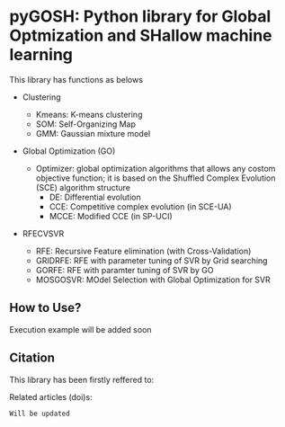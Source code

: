 # pyGOSH: Python library for Global Optmization and SHallow machine learning

This library has functions as belows

- Clustering
    - Kmeans: K-means clustering
    - SOM: Self-Organizing Map
    - GMM: Gaussian mixture model
    
- Global Optimization (GO)
    - Optimizer: global optimization algorithms that allows any costom objective function; it is based on the Shuffled Complex Evolution (SCE) algorithm structure
        - DE: Differential evolution 
        - CCE: Competitive complex evolution (in SCE-UA)
        - MCCE: Modified CCE (in SP-UCI)
        
- RFECVSVR
    - RFE: Recursive Feature elimination (with Cross-Validation)
    - GRIDRFE: RFE with parameter tuning of SVR by Grid searching
	- GORFE: RFE with paramter tuning of SVR by GO
	- MOSGOSVR: MOdel Selection with Global Optimization for SVR
    
## How to Use?

Execution example will be added soon

## Citation

This library has been firstly reffered to:

Related articles (doi)s:

```
Will be updated
```